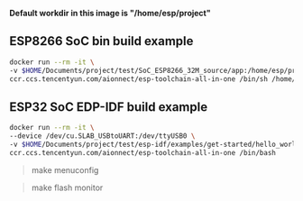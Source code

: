 **Default workdir in this image is "/home/esp/project"**

## ESP8266 SoC bin build example

```bash
docker run --rm -it \
-v $HOME/Documents/project/test/SoC_ESP8266_32M_source/app:/home/esp/project \
ccr.ccs.tencentyun.com/aionnect/esp-toolchain-all-in-one /bin/sh /home/esp/project/gen_misc.sh
```

## ESP32 SoC EDP-IDF build example

```bash
docker run --rm -it \
--device /dev/cu.SLAB_USBtoUART:/dev/ttyUSB0 \
-v $HOME/Documents/project/test/esp-idf/examples/get-started/hello_world:/home/esp/project \
ccr.ccs.tencentyun.com/aionnect/esp-toolchain-all-in-one /bin/bash
```

> make menuconfig

> make flash monitor